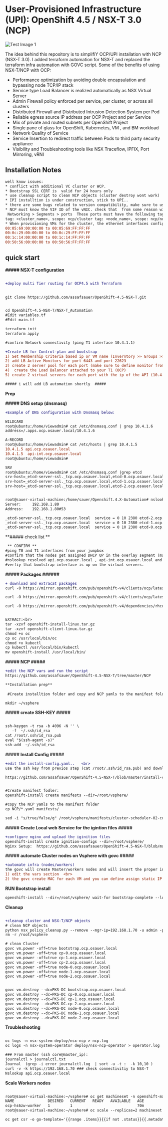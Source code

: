

# User-Provisioned Infrastructure (UPI): OpenShift 4.5 / NSX-T 3.0 (NCP)


![Test Image 1](https://github.com/assafsauer/Openshift/blob/master/Screenshot%202020-07-27%20at%2016.08.14.png) 


The idea behind this repository is to simplifiY OCP/UPI installation with NCP (NSX-T 3.0).
I added terraform automation for NSX-T and replaced the terraform infra automation with GOVC script. 
Some of the benefits of using NSX-T/NCP with OCP: 
* Performance optimization by avoiding double encapsulation and bypassing node TCP/IP stack
* Service type Load Balancer is realized automatically as NSX Virtual Server 
* Admin Firewall policy enforced per service, per cluster, or across all clusters 
* Distributed Firewall and Distributed Intrusion Detection System per Pod 
* Reliable egress source IP address per OCP Project and per Service 
* Mix of private and routed subnets per OpenShift Project 
* Single pane of glass for OpenShift, Kubernetes, VM , and BM workload 
* Network Quality of Service 
* Service Insertion to redirect traffic between Pods to third party security appliance 
* Visibility and Troubleshooting tools like NSX Traceflow, IPFIX, Port Mirroring, vRNI 


##  Installation Notes

```diff
well know issues:
* conflict with additional VC cluster or WCP.
* Bootstrap SSL CERT is  valid for 24 hours only
* use cleanup script to clean NCP objects (cluster destroy wont work)
* IPI installtion is under construction, stick to UPI..
* there are some bugs related to version compatibility, make sure to use simillar build for the openshift-install recoreos. 
* NCP must know the VIF ID of the vNIC. check that  from some reason with UPI4.5 , the operator is not tagging the nodes so you need to tag it manualy:
 Networking > Segments > ports  These ports must have the following tags:
tag: <cluster_name>, scope: ncp/cluster tag: <node_name>, scope: ncp/node_name
* When provisioning VMs for the cluster, the ethernet interfaces configured for each VM must use a MAC address from the VMware Organizationally Unique Identifier (OUI) allocation ranges:
00:05:69:00:00:00 to 00:05:69:FF:FF:FF
00:0c:29:00:00:00 to 00:0c:29:FF:FF:FF
00:1c:14:00:00:00 to 00:1c:14:FF:FF:FF
00:50:56:00:00:00 to 00:50:56:FF:FF:FF
```

 
## quick start

 **##### NSX-T configuration** 


```diff

+deploy multi Tier routing for OCP4.5 with Terraform

 
git clone https://github.com/assafsauer/OpenShift-4.5-NSX-T.git


cd OpenShift-4.5-NSX-T/NSX-T_Automation   
#Edit variables.tf  
#Edit main.tf   

terraform init  
terraform apply   

#confirm Network connectivity (ping T1 interface 10.4.1.1)

+Create LB for Control-plan and bootstrap
1) Set Membership Criteria based ip or VM name (Inverntory >> Groups >> Add Group)
2) add LB Active Monitors for port 6443 and port 22623
3) create 2 server pool for each port (make sure to define monitor from previous step)
4)  create the Load Balancer attached to your T1 (OCP)
5) create 2 virtual servers for each port with the ip of the API (10.4.1.5)

##### i will add LB automation shortly  ##### 
```

 **Prep**

 **##### DNS setup (dnsmasq)** 
```diff
+Example of DNS configuration with Dnsmasq below:

WILDCARD   
root@ubuntu:/home/viewadmin# cat /etc/dnsmasq.conf | grep 10.4.1.6  
address=/.apps.ocp.osauer.local/10.4.1.6   

A-RECORD   
root@ubuntu:/home/viewadmin# cat /etc/hosts | grep 10.4.1.5   
10.4.1.5 api.ocp.osauer.local   
10.4.1.5  api-int.ocp.osauer.local    
root@ubuntu:/home/viewadmin#    

SRV
root@ubuntu:/home/viewadmin# cat /etc/dnsmasq.conf |grep etcd
srv-host=_etcd-server-ssl._tcp.ocp.osauer.local,etcd-0.ocp.osauer.local,2380,0,10
srv-host=_etcd-server-ssl._tcp.ocp.osauer.local,etcd-1.ocp.osauer.local,2380,0,10
srv-host=_etcd-server-ssl._tcp.ocp.osauer.local,etcd-2.ocp.osauer.local,2380,0,10


root@sauer-virtual-machine:/home/sauer/Openshift.4.X-Automation# nslookup -type=SRV _etcd-server-ssl._tcp.ocp.osauer.local
Server:		192.168.1.80
Address:	192.168.1.80#53

_etcd-server-ssl._tcp.ocp.osauer.local	service = 0 10 2380 etcd-2.ocp.osauer.local.
_etcd-server-ssl._tcp.ocp.osauer.local	service = 0 10 2380 etcd-1.ocp.osauer.local.
_etcd-server-ssl._tcp.ocp.osauer.local	service = 0 10 2380 etcd-0.ocp.osauer.local.
```

**##### check list ** 
```diff
 ** CONFIRM **
#ping T0 and T1 interfaces from your jumpbox   
#confirm that the nodes get assigned DHCP UP in the overlay segment (ms_t1_int)  
#nslookup resolved api.ocp.osauer.local , api-int.ocp.osauer.local and *apps.ocp.osauer.local  
#verfiy that bootstrap interface is up on the virtual servers.

```

 **##### Packages ######**
```diff
+ download and extracat packages
curl -O https://mirror.openshift.com/pub/openshift-v4/clients/ocp/latest/openshift-install-linux.tar.gz

curl -O https://mirror.openshift.com/pub/openshift-v4/clients/ocp/latest/openshift-client-linux.tar.gz

curl -O https://mirror.openshift.com/pub/openshift-v4/dependencies/rhcos/latest/latest/rhcos-4.5.2-x86_64-vmware.x86_64.ova


EXTRACT:<br>
tar -xzvf openshift-install-linux.tar.gz  
tar -xzvf openshift-client-linux.tar.gz 
chmod +x oc  
cp oc /usr/local/bin/oc  
chmod +x kubectl  
cp kubectl /usr/local/bin/kubectl  
mv openshift-install /usr/local/bin/  
```

**##### NCP #####**
 ```diff 
 +edit the NCP vars and run the script  
 https://github.com/assafsauer/OpenShift-4.5-NSX-T/tree/master/NCP
 
**Installation prep**
  
  #Create installtion folder and copy and NCP yamls to the manifest folder:

mkdir ~/vsphere 
 ```
**##### create SSH-KEY #####**

 ```diff

ssh-keygen -t rsa -b 4096 -N '' \
    -f  ~/.ssh/id_rsa
cat /root/.ssh/id_rsa.pub  
 eval "$(ssh-agent -s)" 
 ssh-add  ~/.ssh/id_rsa  
 
  ```
 **##### Install Config #####**
  ```diff
+edit the install-config.yaml..   <br>
use the ssh key from previos step (cat /root/.ssh/id_rsa.pub) and download your secret from https://cloud.redhat.com/openshift/install/vsphere/user-provisioned  <br>
 
 https://github.com/assafsauer/OpenShift-4.5-NSX-T/blob/master/install-config.yaml  
 
 
#Create manifest fodler:
openshift-install create manifests --dir=/root/vsphere/

#copy the NCP yamls to the manifest folder 
cp NCP/*.yaml manifests/

sed -i "s/true/false/g" /root/vsphere/manifests/cluster-scheduler-02-config.yml
 ```
**##### Create Local web Service for the igintion files #####**
 ```diff
+configure nginx and upload the iginition files
openshift-install create ignition-configs --dir=/root/vsphere/
Nginx Setup:  https://github.com/assafsauer/OpenShift-4.5-NSX-T/blob/master/nginx.setup.sh

 ```
**##### automate Cluster nodes on Vsphere with govc #####**
 ```diff
 +automate infra (nodes/workers)
the govc will create Master/workers nodes and will insert the proper ingitions values to each VM.   
1) edit the vars section  <br>
2) the govc create MAC for each VM and you can define assign static IP based MAC from the OCP segment  

 ```
**RUN Bootstrap install**
 ```diff
openshift-install --dir=/root/vsphere/ wait-for bootstrap-complete --log-level=debug
```

**Cleanup**
 ```diff

 +cleanup cluster and NSX-T/NCP objects  
# clean NCP objects 
 python nsx_policy_cleanup.py --remove --mgr-ip=192.168.1.70 -u admin -p "SAuer1357N@1357N" --top-tier-router-id=ocp-t1 --cluster=ocp
 rm -r /root/vsphere 

# clean Cluster 
govc vm.power -off=true bootstrap.ocp.osauer.local
govc vm.power -off=true cp-0.ocp.osauer.local
govc vm.power -off=true cp-1.ocp.osauer.local
govc vm.power -off=true cp-2.ocp.osauer.local
govc vm.power -off=true node-0.ocp.osauer.local
govc vm.power -off=true node-1.ocp.osauer.local
govc vm.power -off=true node-2.ocp.osauer.local


govc vm.destroy --dc=PKS-DC bootstrap.ocp.osauer.local
govc vm.destroy --dc=PKS-DC cp-0.ocp.osauer.local
govc vm.destroy --dc=PKS-DC cp-1.ocp.osauer.local
govc vm.destroy --dc=PKS-DC.cp-2.ocp.osauer.local
govc vm.destroy --dc=PKS-DC node-0.ocp.osauer.local
govc vm.destroy --dc=PKS-DC node-1.ocp.osauer.local
govc vm.destroy --dc=PKS-DC node-2.ocp.osauer.local
```
 
**Troubleshooting**
 ```diff

oc logs -n nsx-system deploy/nsx-ncp > ncp.log
oc logs -n nsx-system-operator deploy/nsx-ncp-operator > operator.log

### From master (ssh core@master_ip): 
journalctl > journalctl.txt  
Journal  (grep -i error journalctl.log  | sort -u -t :  -k 10,10 )
curl -v -k https://192.168.1.70 ### check connectivitiy to NSX-T 
Nslookup api.ocp.osauer.local
 ```

**Scale Workers nodes**
 ```diff

root@sauer-virtual-machine:~/vsphere# oc get machineset -n openshift-machine-api
NAME               DESIRED   CURRENT   READY   AVAILABLE   AGE
ocp-hs6zw-worker   1         1                             70m
root@sauer-virtual-machine:~/vsphere# oc scale --replicas=2 machineset  ocp-dx2ww-worker -n openshift-machine-api

oc get csr -o go-template='{{range .items}}{{if not .status}}{{.metadata.name}}{{"\n"}}{{end}}{{end}}' | xargs oc adm certificate approve
 ```
